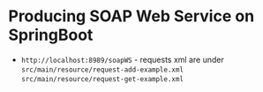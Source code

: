 # Producing SOAP Web Service on SpringBoot

- `http://localhost:8989/soapWS` - requests xml are under
 `src/main/resource/request-add-example.xml`
 `src/main/resource/request-get-example.xml`

